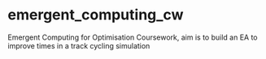 # emergent_computing_cw
Emergent Computing for Optimisation Coursework, aim is to build an EA to improve times in a track cycling simulation
